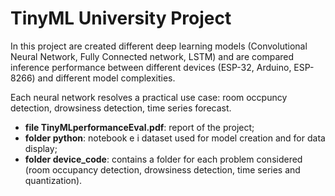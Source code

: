 # TinyML University Project

In this project are created different deep learning models (Convolutional Neural Network, Fully Connected network, LSTM) and are compared inference 
performance between different devices (ESP-32, Arduino, ESP-8266) and different model complexities.

Each neural network resolves a practical use case: room occpuncy detection, drowsiness detection, time series forecast.

* **file TinyMLperformanceEval.pdf**: report of the project;
* **folder python**: notebook e i dataset used for model creation and for data display;
* **folder device_code**: contains a folder for each problem considered (room occupancy detection, drowsiness detection, time series and quantization). 
